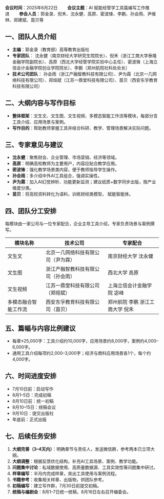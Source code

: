 **会议时间**：2025年6月22日  
**会议主题**：AI 赋能经管学工具篇编写工作推进  
**参会人员**：郭金录、倪禾、沈永健、高原、密波锋、李鹏、孙会雨、尹维林、郑建斌、苗贝等

## **一、团队人员介绍**

- **主编**：郭金录（教育部）高等教育出版社
- **专家团队**：
  沈永健（南京财经大学研究生院院长）、倪禾（浙江工商大学泰隆金融学院副院长）、高原（西北大学经管学院实验中心主任）、密波锋（上海立信会计金融学院创业学院院长）、李鹏（郑州航院社科处处长）
- **技术公司团队**：
  孙会雨（浙江产融智教科技有限公司）、尹为霖（北京一几网络科技有限公司）、郑烜斌（江苏一鼎堂科技有限公司）、苗贝（西安东孚教育科技有限公司）

## **二、大纲内容与写作目标**

- **整体框架**：文生文、文生图、文生视频、多模态智能工作流等模块，每部分含工具介绍、应用场景与案例。
- **写作目的**：帮助教师掌握工具并结合科研、教学、管理场景解决实际问题。

## **三、专家意见与建议**

- **沈永健**：聚焦财会、企业管理、市场营销、经济等领域。
- **高原**：明确高校教师为主要用户，内容应贴合教学应用。
- **密波锋**：强化教学场景类内容，便于教师指导学生操作。
- **孙会雨**：多介绍中外AI工具组合，强调实操性。
- **尹为霖**：加入AI幻觉辨析、功能更新监测；建议纸质+数字同步出版，按产业维度分类。
- **苗贝**：将高校资料转化为语料，训练财经类模型， 赋能智能体。

## **四、团队分工安排**

每模块由一家公司与一位专家配合，企业主导工具介绍，专家负责场景与案例撰写。

| 模块名称             | 技术公司                           | 专家配合                        |
| -------------------- | ---------------------------------- | ------------------------------- |
| 文生文               | 北京一几网络科技有限公司（尹为霖） | 南京财经大学 沈永健             |
| 文生图               | 浙江产融智教科技有限公司（孙会雨） | 西北大学 高原                   |
| 文生视频             | 江苏一鼎堂科技有限公司（郑烜斌）   | 上海立信会计金融学院 宓峰       |
| 多模态融合智能工作流 | 西安东孚教育科技有限公司（苗贝）   | 郑州航院 李鹏 浙江工商大学 倪禾 |

## **五、篇幅与内容比例建议**

- 每章≤25,000字：工具介绍约10,000字，应用场景约8,000字，案例约4,000–6,000字。
- 通用工具介绍每项约2,000–3,000字；经济与商科应用场景各1个，每个约4,000字。

## **六、时间进度安排**

- 7月10日前：启动写作
- 8月1–5日：完成初稿
- 8月10日前：统一初稿
- 8月10–15日：统稿会议
- 9月10日：提交出版社
- 年底前：正式出版

## **七、后续任务安排**

1. **大纲完善（3–4天内）**：明确章节与责任人，发送微信群，参考两本已立项大纲。
2. **大纲调整**：根据反馈优化结构，补充AI工具场景、案例、教学功能。
3. **问题集中讨论**：私域数据使用、高质量数据源、工具实效性等问题集中研讨。
4. **样章编写**：半月内完成样章，突出工具使用与案例流程。
5. **书籍参考**：收集相关样章、出版物，供团队参考。
6. **初稿编写**：建立写作群，7月30日前提交初稿。
7. **统稿与编剧会**：8月1–7日统一统稿，8月16日左右召开编委会。
